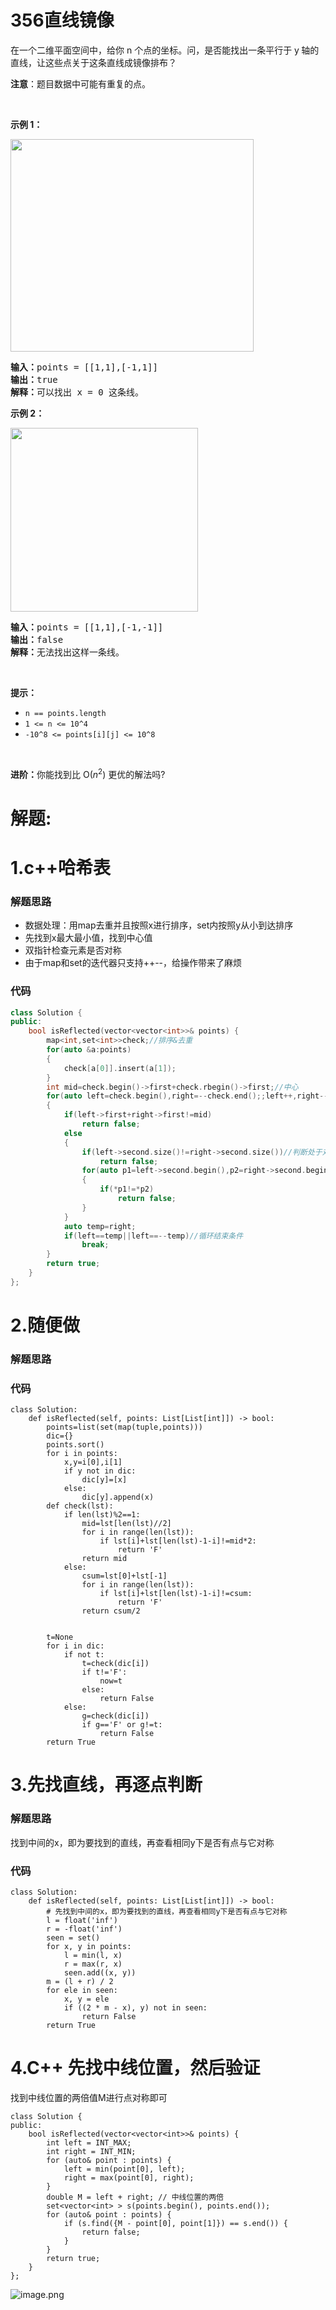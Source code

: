 # 356直线镜像
<p>在一个二维平面空间中，给你 n&nbsp;个点的坐标。问，是否能找出一条平行于 y<strong>&nbsp;</strong>轴的直线，让这些点关于这条直线成镜像排布？</p>

<p><strong>注意</strong>：题目数据中可能有重复的点。</p>

<p>&nbsp;</p>

<p><strong>示例 1：</strong></p>
<img alt="" src="https://assets.leetcode.com/uploads/2020/04/23/356_example_1.PNG" style="width: 389px; height: 340px;" />
<pre>
<strong>输入：</strong>points = [[1,1],[-1,1]]
<strong>输出：</strong>true
<strong>解释：</strong>可以找出 x = 0 这条线。
</pre>

<p><strong>示例 2：</strong></p>
<img alt="" src="https://assets.leetcode.com/uploads/2020/04/23/356_example_2.PNG" style="width: 300px; height: 294px;" />
<pre>
<strong>输入：</strong>points = [[1,1],[-1,-1]]
<strong>输出：</strong>false
<strong>解释：</strong>无法找出这样一条线。</pre>

<p>&nbsp;</p>

<p><strong>提示：</strong></p>

<ul>
	<li><code>n == points.length</code></li>
	<li><code>1 &lt;= n &lt;= 10^4</code></li>
	<li><code>-10^8&nbsp;&lt;= points[i][j] &lt;=&nbsp;10^8</code></li>
</ul>

<p>&nbsp;</p>

<p><strong>进阶：</strong>你能找到比 O(<em>n</em><sup>2</sup>) 更优的解法吗?</p>
































# 解题:
# 1.c++哈希表
### 解题思路
- 数据处理：用map去重并且按照x进行排序，set内按照y从小到达排序
- 先找到x最大最小值，找到中心值
- 双指针检查元素是否对称
- 由于map和set的迭代器只支持++--，给操作带来了麻烦
### 代码

```cpp
class Solution {
public:
    bool isReflected(vector<vector<int>>& points) {
        map<int,set<int>>check;//排序&去重
        for(auto &a:points)
        {
            check[a[0]].insert(a[1]);
        }
        int mid=check.begin()->first+check.rbegin()->first;//中心
        for(auto left=check.begin(),right=--check.end();;left++,right--)//双指针检查
        {
            if(left->first+right->first!=mid)
                return false;
            else
            {
                if(left->second.size()!=right->second.size())//判断处于对应x处的点的y是否能一一对应
                    return false;
                for(auto p1=left->second.begin(),p2=right->second.begin();p1!=left->second.end();p1++,p2++)
                {
                    if(*p1!=*p2)
                        return false;
                } 
            }
            auto temp=right;
            if(left==temp||left==--temp)//循环结束条件
                break;
        }
        return true;
    }
};
```
# 2.随便做
### 解题思路

### 代码

```python3
class Solution:
    def isReflected(self, points: List[List[int]]) -> bool:
        points=list(set(map(tuple,points)))
        dic={}
        points.sort()
        for i in points:
            x,y=i[0],i[1]
            if y not in dic:
                dic[y]=[x]
            else:
                dic[y].append(x)
        def check(lst):
            if len(lst)%2==1:
                mid=lst[len(lst)//2]
                for i in range(len(lst)):
                    if lst[i]+lst[len(lst)-1-i]!=mid*2:
                        return 'F'
                return mid
            else:
                csum=lst[0]+lst[-1]
                for i in range(len(lst)):
                    if lst[i]+lst[len(lst)-1-i]!=csum:
                        return 'F'
                return csum/2

       
        t=None
        for i in dic:
            if not t:
                t=check(dic[i])
                if t!='F':
                    now=t
                else:
                    return False
            else:
                g=check(dic[i])
                if g=='F' or g!=t:
                    return False
        return True
```
# 3.先找直线，再逐点判断
### 解题思路
找到中间的x，即为要找到的直线，再查看相同y下是否有点与它对称

### 代码

```python3
class Solution:
    def isReflected(self, points: List[List[int]]) -> bool:
        # 先找到中间的x，即为要找到的直线，再查看相同y下是否有点与它对称
        l = float('inf')
        r = -float('inf')
        seen = set()
        for x, y in points:
            l = min(l, x)
            r = max(r, x)
            seen.add((x, y))
        m = (l + r) / 2
        for ele in seen:
            x, y = ele
            if ((2 * m - x), y) not in seen:
                return False
        return True
```
# 4.C++ 先找中线位置，然后验证
找到中线位置的两倍值M进行点对称即可
```
class Solution {
public:
    bool isReflected(vector<vector<int>>& points) {
        int left = INT_MAX;
        int right = INT_MIN;
        for (auto& point : points) {
            left = min(point[0], left);
            right = max(point[0], right);
        }
        double M = left + right; // 中线位置的两倍
        set<vector<int> > s(points.begin(), points.end());
        for (auto& point : points) {
            if (s.find({M - point[0], point[1]}) == s.end()) {
                return false;
            }
        }
        return true;
    }
};
```
![image.png](https://pic.leetcode-cn.com/525b5b3bb07b2c5b172bc98256902c0a38de595e91fe4fd19b5b7e38a52ed561-image.png)


